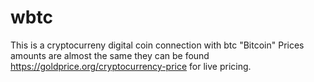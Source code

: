 # wbtc

This is a cryptocurreny digital coin connection with btc "Bitcoin" 
Prices amounts are almost the same they can be found 
https://goldprice.org/cryptocurrency-price for live pricing.
